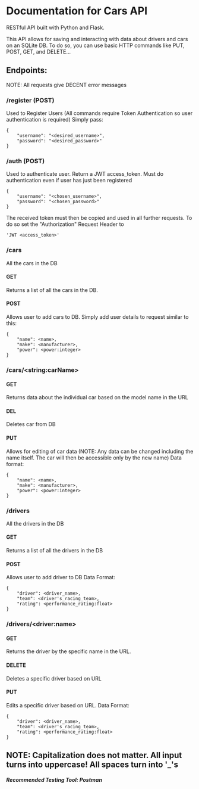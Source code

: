 # Documentation for Cars API
RESTful API built with Python and Flask.


This API allows for saving and interacting with data about drivers and cars on an SQLite DB. To do so, you can use basic HTTP
commands like PUT, POST, GET, and DELETE...

## Endpoints:
NOTE: All requests give DECENT error messages
### /register (POST)
Used to Register Users (All commands require Token Authentication so user authentication is required)
Simply pass:
```
{
	"username": "<desired_username>",
	"password": "<desired_password>"
}
```

### /auth (POST)
Used to authenticate user. Return a JWT access_token. Must do authentication even if user has just been registered
```
{
	"username": "<chosen_username>",
	"password": "<chosen_password>"
}
```
The received token must then be copied and used in all further requests. To do so set the "Authorization" Request Header to 
```
'JWT <access_token>'
```

### /cars
All the cars in the DB
#### GET
Returns a list of all the cars in the DB.

#### POST
Allows user to add cars to DB.
Simply add user details to request similar to this:
```
{
	"name": <name>,
	"make": <manufacturer>,
	"power": <power:integer>
}
```
### /cars/\<string:carName\>
#### GET
Returns data about the individual car based on the model name in the URL
#### DEL
Deletes car from DB
#### PUT
Allows for editing of car data (NOTE: Any data can be changed including the name itself. The car will then be accessible only by the new name)
Data format:
```
{
	"name": <name>,
	"make": <manufacturer>,
	"power": <power:integer>
}
```
### /drivers
All the drivers in the DB
#### GET
Returns a list of all the drivers in the DB
#### POST
Allows user to add driver to DB
Data Format:
```
{
	"driver": <driver_name>,
	"team": <driver's_racing_team>,
	"rating": <performance_rating:float>
}
```
### /drivers/\<driver:name\>
#### GET
Returns the driver by the specific name in the URL.
#### DELETE
Deletes a specific driver based on URL
#### PUT
Edits a specific driver based on URL.
Data Format:
```
{
	"driver": <driver_name>,
	"team": <driver's_racing_team>,
	"rating": <performance_rating:float>
}
```

## NOTE: Capitalization does not matter. All input turns into uppercase! All spaces turn into '_'s

##### Recommended Testing Tool: Postman




